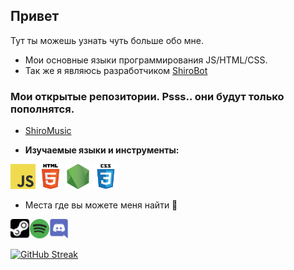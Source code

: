 ## Привет

Тут ты можешь узнать чуть больше обо мне.
- Мои основные языки программирования JS/HTML/CSS.
- Так же я являюсь разработчиком [ShiroBot](https://boticord.top/bot/822057213308043295)
### Мои открытые репозитории. Psss.. они будут только пополнятся. 
- [ShiroMusic](https://github.com/AnimeFlame/shiro-music)

+ **Изучаемые языки и инструменты:**

<img height="40" src="https://raw.githubusercontent.com/github/explore/80688e429a7d4ef2fca1e82350fe8e3517d3494d/topics/javascript/javascript.png">    <img height="40" src="https://raw.githubusercontent.com/github/explore/80688e429a7d4ef2fca1e82350fe8e3517d3494d/topics/html/html.png">    <img height="40" src="https://raw.githubusercontent.com/github/explore/80688e429a7d4ef2fca1e82350fe8e3517d3494d/topics/nodejs/nodejs.png">    <img height="40" src="https://raw.githubusercontent.com/github/explore/80688e429a7d4ef2fca1e82350fe8e3517d3494d/topics/css/css.png"> 


+ Места где вы можете меня найти :eyes:

<a href="https://steamcommunity.com/id/animeflame">
  <img align="left" alt="Steam" width="31px" src="https://raw.githubusercontent.com/AnimeFlame/AnimeFlame/main/assets/steam.svg" />
</a>

<a href="https://open.spotify.com/user/vfvli467108f817j70h4uuhb2">
  <img align="left" alt="Spotify" width="31px" src="https://raw.githubusercontent.com/AnimeFlame/AnimeFlame/main/assets/spotify.svg" />
</a>

<a href="https://discord.gg/DMDmwNMVDJ">
  <img align="left" alt="Discord" width="31px" src="https://raw.githubusercontent.com/AnimeFlame/AnimeFlame/main/assets/discord.svg" />
</a>

<br>
<br>


<a href="https://github.com/animeflame">
<!--   <img align="center" src="https://github-readme-stats.anuraghazra1.vercel.app/api?username=animeflame&show_icons=true&count_private=true&theme=blueberry&hide_border=true"> -->
  
  [![GitHub Streak](https://streak-stats.demolab.com?user=AnimeFlame&theme=dark&date_format=M%20j%5B%2C%20Y%5D)](https://git.io/streak-stats)

</a>
<br>
